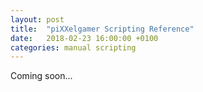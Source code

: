 ```yaml
---
layout: post
title:  "piXXelgamer Scripting Reference"
date:   2018-02-23 16:00:00 +0100
categories: manual scripting
---
```


Coming soon...
